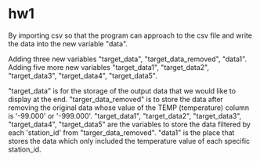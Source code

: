 # hw1

By importing csv so that the program can approach to the csv file and write the data into the new variable "data".

Adding three new variables "target_data", "target_data_removed", "data1".
Adding five more new variables "target_data1", "target_data2", "target_data3", "target_data4", "target_data5". 

"target_data" is for the storage of the output data that we would like to display at the end.
"targer_data_removed" is to store the data after removing the original data whose value of the TEMP (temperature) column is '-99.000' or '-999.000'.
"target_data1", "target_data2", "target_data3", "target_data4", "target_data5" are the variables to store the data filtered by each 'station_id' from "targer_data_removed". 
"data1" is the place that stores the data which only included the temperature value of each specific station_id. 
